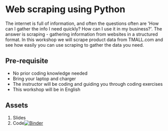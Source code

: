 # Web scraping using Python
The internet is full of information, and often the questions often are 'How can I gather the info I need quickly? How can I use it in my business?'. The answer is scraping - gathering information from websites in a structured format. In this workshop we will scrape product data from TMALL.com and see how easily you can use scraping to gather the data you need.

## Pre-requisite
- No prior coding knowledge needed
- Bring your laptop and charger
- The instructor will be coding and guiding you through coding exercises
- This workshop will be in English

## Assets
1. Slides
2. Code[![Binder](https://mybinder.org/badge_logo.svg)](https://mybinder.org/v2/gh/PIugai/tmall-scraper/master) 

